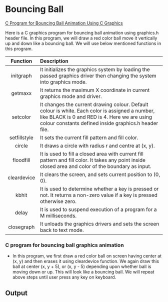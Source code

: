 # Bouncing Ball

[C Program for Bouncing Ball Animation Using C Graphics](https://www.techcrashcourse.com/2015/08/c-program-bouncing-ball-animation-graphics.html)

Here is a C graphics program for bouncing ball animation using graphics.h header file. In this program, we will draw a red color ball move it vertically up and down like a bouncing ball. We will use below mentioned functions in this program.

| **Function** | **Description**                                                                                                                                                                                          |
|:------------:|:---------------------------------------------------------------------------------------------------------------------------------------------------------------------------------------------------------|
| initgraph    | It initializes the graphics system by loading the passed graphics driver then changing the system into graphics mode.                                                                                     |
| getmaxx      | It returns the maximum X coordinate in current graphics mode and driver.                                                                                                                                  |
| setcolor     | It changes the current drawing colour. Default colour is white. Each color is assigned a number, like BLACK is 0 and RED is 4. Here we are using colour constants defined inside graphics.h header file.  |
| setfillstyle | It sets the current fill pattern and fill color.                                                                                                                                                          |
| circle       | It draws a circle with radius r and centre at (x, y).                                                                                                                                                     |
| floodfill    | It is used to fill a closed area with current fill pattern and fill color. It takes any point inside closed area and color of the boundary as input.                                                      |
| cleardevice  | It clears the screen, and sets current position to (0, 0).                                                                                                                                                |
| kbhit        | It is used to determine whether a key is pressed or not. It returns a non-zero value if a key is pressed otherwise zero.                                                                                  |
| delay        | It is used to suspend execution of a program for a M milliseconds.                                                                                                                                        |
| closegraph   | It unloads the graphics drivers and sets the screen back to text mode.                                                                                                                                    |

### C program for bouncing ball graphics animation

* In this program, we first draw a red color ball on screen having center at (x, y) and then erases it using cleardevice function. We again draw this ball at center (x, y + 5), or (x, y - 5) depending upon whether ball is moving down or up. This will look like a bouncing ball. We will repeat above steps until user press any key on keyboard.

## Output


